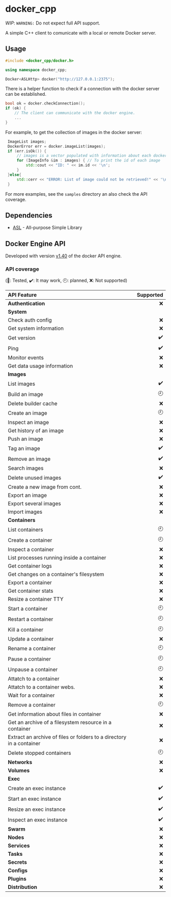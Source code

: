# docker_cpp

*WIP*: `WARNING:` Do not expect full API support.

A simple C++ client to comunicate with a local or remote Docker server.

## Usage

```c++
#include <docker_cpp/docker.h>

using namespace docker_cpp;

Docker<ASLHttp> docker("http://127.0.0.1:2375");
```

There is a helper function to check if a connection with the docker server can be established.

```c++
bool ok = docker.checkConnection();
if (ok) {
    // The client can communicate with the docker engine.
    ...
}
```

For example, to get the collection of images in the docker server:

```c++
 ImageList images;
 DockerError err = docker.imageList(images);
 if (err.isOk()) {
     // images is a vector populated with information about each docker image
     for (ImageInfo &im : images) { // To print the id of each image
         std::cout << "ID: " << im.id << '\n';
     }
 }else{
     std::cerr << "ERROR: List of image could not be retrieved!" << '\n';
 }
```

For more examples, see the `samples` directory an also check the API coverage.

## Dependencies

- [ASL](https://github.com/aslze/asl) - All-purpose Simple Library

## Docker Engine API

Developed with version [v1.40](https://docs.docker.com/engine/api/v1.40/) of the docker API engine.

### API coverage

(:100:: Tested, :heavy_check_mark:: It may work, :clock9:: planned, :x:: Not supported)

| API Feature                  | Supported |
| :--------------------------- | --------: |
| __Authentication__           | :x: |
| __System__                   |     |
| Check auth config            | :x: |
| Get system information       | :x: |
| Get version                  | :heavy_check_mark: |
| Ping                         | :heavy_check_mark: |
| Monitor events               | :x: |
| Get data usage information   | :x: |
| __Images__                   |     |
| List images                  | :heavy_check_mark: |
| Build an image               | :clock9: |
| Delete builder cache         | :x: |
| Create an image              | :clock9: |
| Inspect an image             | :x: |
| Get history of an image      | :x: |
| Push an image                | :x: |
| Tag an image                 | :heavy_check_mark: |
| Remove an image              | :heavy_check_mark: |
| Search images                | :x: |
| Delete unused images         | :heavy_check_mark: |
| Create a new image from cont.| :x: |
| Export an image              | :x: |
| Export several images        | :x: |
| Import images                | :x: |
| __Containers__               |     |
| List containers              | :clock9: |
| Create a container           | :clock9: |
| Inspect a container          | :x: |
| List processes running inside a container | :x: |
| Get container logs           | :x: |
| Get changes on a container's filesystem | :x: |
| Export a container           | :x: |
| Get container stats          | :x: |
| Resize a container TTY       | :x: |
| Start a container            | :clock9: |
| Restart a container          | :clock9: |
| Kill a container             | :clock9: |
| Update a container           | :x: |
| Rename a container           | :clock9: |
| Pause a container            | :clock9: |
| Unpause a container          | :clock9: |
| Attatch to a container       | :x: |
| Attatch to a container webs. | :x: |
| Wait for a container         | :x: |
| Remove a container           | :clock9: |
| Get information about files in container | :x: |
| Get an archive of a filesystem resource in a container | :x: |
| Extract an archive of files or folders to a directory in a container | :x: |
| Delete stopped containers    | :clock9: |
| __Networks__       | :x:  |
| __Volumes__        | :x:  |
| __Exec__           |      |
| Create an exec instance      | :heavy_check_mark: |
| Start an exec instance       | :heavy_check_mark: |
| Resize an exec instance      | :heavy_check_mark: |
| Inspect an exec instance     | :heavy_check_mark: |
| __Swarm__          | :x:  |
| __Nodes__          | :x:  |
| __Services__       | :x:  |
| __Tasks__          | :x:  |
| __Secrets__        | :x:  |
| __Configs__        | :x:  |
| __Plugins__        | :x:  |
| __Distribution__   | :x:  |
